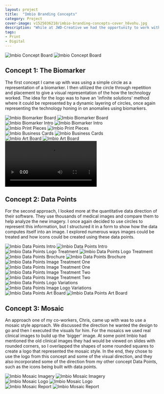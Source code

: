 ```yaml
---
layout: project
title:  "Imbio Branding Concepts"
category: Project
cover-image: v1525036210/imbio-branding-concepts-cover_h6vohu.jpg
description: "While at JWD-Creative we had the opportunity to work with a company called Imbio, which uses quantitative image processing to detect anomalies in the body. We were tasked with coming up with an entire rebranding from the tagline to the logo to all the visuals. The first step in my process was creating a mood board, and testing out a few initial design ideas."
tags:
- Print
- Digital
---
```


<div class="grid-2_full fade-me box-shadow-light">
  <img class="lazyload" alt="Imbio Concept Board"
  src="https://res.cloudinary.com/iambramer/image/upload/e_blur:600,dpr_auto,f_auto,q_80,w_100/v1525032212/Imbio_Board_nreeye.jpg" data-srcset="https://res.cloudinary.com/iambramer/image/upload/dpr_auto,f_auto,q_auto,w_1600/v1525032212/Imbio_Board_nreeye.jpg 1900w,
  https://res.cloudinary.com/iambramer/image/upload/dpr_auto,f_auto,q_auto,w_1200/v1525032212/Imbio_Board_nreeye.jpg 1400w,
  https://res.cloudinary.com/iambramer/image/upload/dpr_auto,f_auto,q_auto,w_800/v1525032212/Imbio_Board_nreeye.jpg 1000w,
  https://res.cloudinary.com/iambramer/image/upload/dpr_auto,f_auto,q_auto,w_400/v1525032212/Imbio_Board_nreeye.jpg 400w">
    <noscript>
    <img alt="Imbio Concept Board"
      src="https://res.cloudinary.com/iambramer/image/upload/dpr_auto,f_auto,q_auto,w_1600/v1525032212/Imbio_Board_nreeye.jpg"
      srcset="https://res.cloudinary.com/iambramer/image/upload/dpr_auto,f_auto,q_auto,w_1600/v1525032212/Imbio_Board_nreeye.jpg 1900w,
      https://res.cloudinary.com/iambramer/image/upload/dpr_auto,f_auto,q_auto,w_1200/v1525032212/Imbio_Board_nreeye.jpg 1400w,
      https://res.cloudinary.com/iambramer/image/upload/dpr_auto,f_auto,q_auto,w_800/v1525032212/Imbio_Board_nreeye.jpg 1000w,
      https://res.cloudinary.com/iambramer/image/upload/dpr_auto,f_auto,q_auto,w_400/v1525032212/Imbio_Board_nreeye.jpg 400w">
    </noscript>
</div>

<div class="grid-2_full fade-me">
  <h2 class="full-width">Concept 1: The Biomarker</h2>
  <p>The first concept I came up with was using a simple circle as a representation of a biomarker. I then utilized the circle through repetition and placement to give a visual representation of the how the technology worked. The idea for the logo was to have an 'infinite solutions' method where it could be represented by a dynamic layering of circles, once again representing the technology honing in on anomalies using biomarkers.</p>
</div>

<div class="grid-2_full fade-me">
  <img class="lazyload" alt="Imbio Biomarker Board"
  src="https://res.cloudinary.com/iambramer/image/upload/e_blur:600,dpr_auto,f_auto,q_80,w_100/v1525032868/The_Biomarker_fnbfxi.jpg" data-srcset="https://res.cloudinary.com/iambramer/image/upload/dpr_auto,f_auto,q_auto,w_1600/v1525032868/The_Biomarker_fnbfxi.jpg 1900w,
  https://res.cloudinary.com/iambramer/image/upload/dpr_auto,f_auto,q_auto,w_1200/v1525032868/The_Biomarker_fnbfxi.jpg 1400w,
  https://res.cloudinary.com/iambramer/image/upload/dpr_auto,f_auto,q_auto,w_800/v1525032868/The_Biomarker_fnbfxi.jpg 1000w,
  https://res.cloudinary.com/iambramer/image/upload/dpr_auto,f_auto,q_auto,w_400/v1525032868/The_Biomarker_fnbfxi.jpg 400w">
    <noscript>
    <img alt="Imbio Biomarker Board"
      src="https://res.cloudinary.com/iambramer/image/upload/dpr_auto,f_auto,q_auto,w_1600/v1525032868/The_Biomarker_fnbfxi.jpg"
      srcset="https://res.cloudinary.com/iambramer/image/upload/dpr_auto,f_auto,q_auto,w_1600/v1525032868/The_Biomarker_fnbfxi.jpg 1900w,
      https://res.cloudinary.com/iambramer/image/upload/dpr_auto,f_auto,q_auto,w_1200/v1525032868/The_Biomarker_fnbfxi.jpg 1400w,
      https://res.cloudinary.com/iambramer/image/upload/dpr_auto,f_auto,q_auto,w_800/v1525032868/The_Biomarker_fnbfxi.jpg 1000w,
      https://res.cloudinary.com/iambramer/image/upload/dpr_auto,f_auto,q_auto,w_400/v1525032868/The_Biomarker_fnbfxi.jpg 400w">
    </noscript>
</div>

<div class="grid-2_full fade-me">
  <img class="lazyload" alt="Imbio Biomarker Intro"
  src="https://res.cloudinary.com/iambramer/image/upload/e_blur:600,dpr_auto,f_auto,q_80,w_100/v1525032852/Art_Direction_zyofqr.jpg" data-srcset="https://res.cloudinary.com/iambramer/image/upload/dpr_auto,f_auto,q_auto,w_1600/v1525032852/Art_Direction_zyofqr.jpg 1900w,
  https://res.cloudinary.com/iambramer/image/upload/dpr_auto,f_auto,q_auto,w_1200/v1525032852/Art_Direction_zyofqr.jpg 1400w,
  https://res.cloudinary.com/iambramer/image/upload/dpr_auto,f_auto,q_auto,w_800/v1525032852/Art_Direction_zyofqr.jpg 1000w,
  https://res.cloudinary.com/iambramer/image/upload/dpr_auto,f_auto,q_auto,w_400/v1525032852/Art_Direction_zyofqr.jpg 400w">
    <noscript>
    <img alt="Imbio Biomarker Intro"
      src="https://res.cloudinary.com/iambramer/image/upload/dpr_auto,f_auto,q_auto,w_1600/v1525032852/Art_Direction_zyofqr.jpg"
      srcset="https://res.cloudinary.com/iambramer/image/upload/dpr_auto,f_auto,q_auto,w_1600/v1525032852/Art_Direction_zyofqr.jpg 1900w,
      https://res.cloudinary.com/iambramer/image/upload/dpr_auto,f_auto,q_auto,w_1200/v1525032852/Art_Direction_zyofqr.jpg 1400w,
      https://res.cloudinary.com/iambramer/image/upload/dpr_auto,f_auto,q_auto,w_800/v1525032852/Art_Direction_zyofqr.jpg 1000w,
      https://res.cloudinary.com/iambramer/image/upload/dpr_auto,f_auto,q_auto,w_400/v1525032852/Art_Direction_zyofqr.jpg 400w">
    </noscript>
</div>

<div class="grid-2_full fade-me">
  <img class="lazyload" alt="Imbio Print Pieces"
  src="https://res.cloudinary.com/iambramer/image/upload/e_blur:600,dpr_auto,f_auto,q_80,w_100/v1525032886/Print_Items_li4hg0.jpg" data-srcset="https://res.cloudinary.com/iambramer/image/upload/dpr_auto,f_auto,q_auto,w_1600/v1525032886/Print_Items_li4hg0.jpg 1900w,
  https://res.cloudinary.com/iambramer/image/upload/dpr_auto,f_auto,q_auto,w_1200/v1525032886/Print_Items_li4hg0.jpg 1400w,
  https://res.cloudinary.com/iambramer/image/upload/dpr_auto,f_auto,q_auto,w_800/v1525032886/Print_Items_li4hg0.jpg 1000w,
  https://res.cloudinary.com/iambramer/image/upload/dpr_auto,f_auto,q_auto,w_400/v1525032886/Print_Items_li4hg0.jpg 400w">
    <noscript>
    <img alt="Imbio Print Pieces"
      src="https://res.cloudinary.com/iambramer/image/upload/dpr_auto,f_auto,q_auto,w_1600/v1525032886/Print_Items_li4hg0.jpg"
      srcset="https://res.cloudinary.com/iambramer/image/upload/dpr_auto,f_auto,q_auto,w_1600/v1525032886/Print_Items_li4hg0.jpg 1900w,
      https://res.cloudinary.com/iambramer/image/upload/dpr_auto,f_auto,q_auto,w_1200/v1525032886/Print_Items_li4hg0.jpg 1400w,
      https://res.cloudinary.com/iambramer/image/upload/dpr_auto,f_auto,q_auto,w_800/v1525032886/Print_Items_li4hg0.jpg 1000w,
      https://res.cloudinary.com/iambramer/image/upload/dpr_auto,f_auto,q_auto,w_400/v1525032886/Print_Items_li4hg0.jpg 400w">
    </noscript>
</div>

<div class="grid-2_full fade-me">
  <img class="lazyload" alt="Imbio Business Cards"
  src="https://res.cloudinary.com/iambramer/image/upload/e_blur:600,dpr_auto,f_auto,q_80,w_100/v1525032877/business_cards_iqpulf.jpg" data-srcset="https://res.cloudinary.com/iambramer/image/upload/dpr_auto,f_auto,q_auto,w_1600/v1525032877/business_cards_iqpulf.jpg 1900w,
  https://res.cloudinary.com/iambramer/image/upload/dpr_auto,f_auto,q_auto,w_1200/v1525032877/business_cards_iqpulf.jpg 1400w,
  https://res.cloudinary.com/iambramer/image/upload/dpr_auto,f_auto,q_auto,w_800/v1525032877/business_cards_iqpulf.jpg 1000w,
  https://res.cloudinary.com/iambramer/image/upload/dpr_auto,f_auto,q_auto,w_400/v1525032877/business_cards_iqpulf.jpg 400w">
    <noscript>
    <img alt="Imbio Business Cards"
      src="https://res.cloudinary.com/iambramer/image/upload/dpr_auto,f_auto,q_auto,w_1600/v1525032877/business_cards_iqpulf.jpg"
      srcset="https://res.cloudinary.com/iambramer/image/upload/dpr_auto,f_auto,q_auto,w_1600/v1525032877/business_cards_iqpulf.jpg 1900w,
      https://res.cloudinary.com/iambramer/image/upload/dpr_auto,f_auto,q_auto,w_1200/v1525032877/business_cards_iqpulf.jpg 1400w,
      https://res.cloudinary.com/iambramer/image/upload/dpr_auto,f_auto,q_auto,w_800/v1525032877/business_cards_iqpulf.jpg 1000w,
      https://res.cloudinary.com/iambramer/image/upload/dpr_auto,f_auto,q_auto,w_400/v1525032877/business_cards_iqpulf.jpg 400w">
    </noscript>
</div>

<div class="grid-2_full fade-me">
  <img class="lazyload" alt="Imbio Art Board"
  src="https://res.cloudinary.com/iambramer/image/upload/e_blur:600,dpr_auto,f_auto,q_80,w_100/v1525032895/Art_Board_tqcj0t.jpg" data-srcset="https://res.cloudinary.com/iambramer/image/upload/dpr_auto,f_auto,q_auto,w_1600/v1525032895/Art_Board_tqcj0t.jpg 1900w,
  https://res.cloudinary.com/iambramer/image/upload/dpr_auto,f_auto,q_auto,w_1200/v1525032895/Art_Board_tqcj0t.jpg 1400w,
  https://res.cloudinary.com/iambramer/image/upload/dpr_auto,f_auto,q_auto,w_800/v1525032895/Art_Board_tqcj0t.jpg 1000w,
  https://res.cloudinary.com/iambramer/image/upload/dpr_auto,f_auto,q_auto,w_400/v1525032895/Art_Board_tqcj0t.jpg 400w">
    <noscript>
    <img alt="Imbio Art Board"
      src="https://res.cloudinary.com/iambramer/image/upload/dpr_auto,f_auto,q_auto,w_1600/v1525032895/Art_Board_tqcj0t.jpg"
      srcset="https://res.cloudinary.com/iambramer/image/upload/dpr_auto,f_auto,q_auto,w_1600/v1525032895/Art_Board_tqcj0t.jpg 1900w,
      https://res.cloudinary.com/iambramer/image/upload/dpr_auto,f_auto,q_auto,w_1200/v1525032895/Art_Board_tqcj0t.jpg 1400w,
      https://res.cloudinary.com/iambramer/image/upload/dpr_auto,f_auto,q_auto,w_800/v1525032895/Art_Board_tqcj0t.jpg 1000w,
      https://res.cloudinary.com/iambramer/image/upload/dpr_auto,f_auto,q_auto,w_400/v1525032895/Art_Board_tqcj0t.jpg 400w">
    </noscript>
</div>

<div class="grid-2_full fade-me">
  <video class="website-video" autoplay loop>
    <source src="https://res.cloudinary.com/iambramer/video/upload/f_auto,q_auto:best/v1525033529/6_Imbio_Text_Compressed_ego4ef.mp4" type="video/mp4">
  </video>
</div>


<div class="grid-2_full fade-me">
  <h2 class="full-width">Concept 2: Data Points</h2>
  <p>For the second approach, I looked more at the quantitative data direction of their software. They use thousands of medical images and compare them to help analyze the new imagery. I once again decided to use circles to represent this information, but I structured it in a form to show how the data computes itself into an image. I explored numerous ways images could be treated and how icons could be created using these data points.</p>
</div>

<div class="grid-2_full fade-me ">
  <img class="lazyload" alt="Imbio Data Points Intro"
  src="https://res.cloudinary.com/iambramer/image/upload/e_blur:600,dpr_auto,f_auto,q_80,w_100/v1525034125/Data_Points_ubcenr.jpg" data-srcset="https://res.cloudinary.com/iambramer/image/upload/dpr_auto,f_auto,q_auto,w_1600/v1525034125/Data_Points_ubcenr.jpg 1900w,
  https://res.cloudinary.com/iambramer/image/upload/dpr_auto,f_auto,q_auto,w_1200/v1525034125/Data_Points_ubcenr.jpg 1400w,
  https://res.cloudinary.com/iambramer/image/upload/dpr_auto,f_auto,q_auto,w_800/v1525034125/Data_Points_ubcenr.jpg 1000w,
  https://res.cloudinary.com/iambramer/image/upload/dpr_auto,f_auto,q_auto,w_400/v1525034125/Data_Points_ubcenr.jpg 400w">
    <noscript>
    <img alt="Imbio Data Points Intro"
      src="https://res.cloudinary.com/iambramer/image/upload/dpr_auto,f_auto,q_auto,w_1600/v1525034125/Data_Points_ubcenr.jpg"
      srcset="https://res.cloudinary.com/iambramer/image/upload/dpr_auto,f_auto,q_auto,w_1600/v1525034125/Data_Points_ubcenr.jpg 1900w,
      https://res.cloudinary.com/iambramer/image/upload/dpr_auto,f_auto,q_auto,w_1200/v1525034125/Data_Points_ubcenr.jpg 1400w,
      https://res.cloudinary.com/iambramer/image/upload/dpr_auto,f_auto,q_auto,w_800/v1525034125/Data_Points_ubcenr.jpg 1000w,
      https://res.cloudinary.com/iambramer/image/upload/dpr_auto,f_auto,q_auto,w_400/v1525034125/Data_Points_ubcenr.jpg 400w">
    </noscript>
</div>

<div class="grid-2_full fade-me ">
  <img class="lazyload" alt="Imbio Data Points Logo Treatment"
  src="https://res.cloudinary.com/iambramer/image/upload/e_blur:600,dpr_auto,f_auto,q_80,w_100/v1525034200/Logo_dkli4t.jpg" data-srcset="https://res.cloudinary.com/iambramer/image/upload/dpr_auto,f_auto,q_auto,w_1600/v1525034200/Logo_dkli4t.jpg 1900w,
  https://res.cloudinary.com/iambramer/image/upload/dpr_auto,f_auto,q_auto,w_1200/v1525034200/Logo_dkli4t.jpg 1400w,
  https://res.cloudinary.com/iambramer/image/upload/dpr_auto,f_auto,q_auto,w_800/v1525034200/Logo_dkli4t.jpg 1000w,
  https://res.cloudinary.com/iambramer/image/upload/dpr_auto,f_auto,q_auto,w_400/v1525034200/Logo_dkli4t.jpg 400w">
    <noscript>
    <img alt="Imbio Data Points Logo Treatment"
      src="https://res.cloudinary.com/iambramer/image/upload/dpr_auto,f_auto,q_auto,w_1600/v1525034200/Logo_dkli4t.jpg"
      srcset="https://res.cloudinary.com/iambramer/image/upload/dpr_auto,f_auto,q_auto,w_1600/v1525034200/Logo_dkli4t.jpg 1900w,
      https://res.cloudinary.com/iambramer/image/upload/dpr_auto,f_auto,q_auto,w_1200/v1525034200/Logo_dkli4t.jpg 1400w,
      https://res.cloudinary.com/iambramer/image/upload/dpr_auto,f_auto,q_auto,w_800/v1525034200/Logo_dkli4t.jpg 1000w,
      https://res.cloudinary.com/iambramer/image/upload/dpr_auto,f_auto,q_auto,w_400/v1525034200/Logo_dkli4t.jpg 400w">
    </noscript>
</div>

<div class="grid-2_full fade-me ">
  <img class="lazyload" alt="Imbio Data Points Brochure"
  src="https://res.cloudinary.com/iambramer/image/upload/e_blur:600,dpr_auto,f_auto,q_80,w_100/v1525034133/Brochure_infffa.jpg" data-srcset="https://res.cloudinary.com/iambramer/image/upload/dpr_auto,f_auto,q_auto,w_1600/v1525034133/Brochure_infffa.jpg 1900w,
  https://res.cloudinary.com/iambramer/image/upload/dpr_auto,f_auto,q_auto,w_1200/v1525034133/Brochure_infffa.jpg 1400w,
  https://res.cloudinary.com/iambramer/image/upload/dpr_auto,f_auto,q_auto,w_800/v1525034133/Brochure_infffa.jpg 1000w,
  https://res.cloudinary.com/iambramer/image/upload/dpr_auto,f_auto,q_auto,w_400/v1525034133/Brochure_infffa.jpg 400w">
    <noscript>
    <img alt="Imbio Data Points Brochure"
      src="https://res.cloudinary.com/iambramer/image/upload/dpr_auto,f_auto,q_auto,w_1600/v1525034133/Brochure_infffa.jpg"
      srcset="https://res.cloudinary.com/iambramer/image/upload/dpr_auto,f_auto,q_auto,w_1600/v1525034133/Brochure_infffa.jpg 1900w,
      https://res.cloudinary.com/iambramer/image/upload/dpr_auto,f_auto,q_auto,w_1200/v1525034133/Brochure_infffa.jpg 1400w,
      https://res.cloudinary.com/iambramer/image/upload/dpr_auto,f_auto,q_auto,w_800/v1525034133/Brochure_infffa.jpg 1000w,
      https://res.cloudinary.com/iambramer/image/upload/dpr_auto,f_auto,q_auto,w_400/v1525034133/Brochure_infffa.jpg 400w">
    </noscript>
</div>

<div class="grid-2_full fade-me ">
  <img class="lazyload" alt="Imbio Data Points Image Treatment One"
  src="https://res.cloudinary.com/iambramer/image/upload/e_blur:600,dpr_auto,f_auto,q_80,w_100/v1525034135/Hero_Image_v2_vldoif.jpg" data-srcset="https://res.cloudinary.com/iambramer/image/upload/dpr_auto,f_auto,q_auto,w_1600/v1525034135/Hero_Image_v2_vldoif.jpg 1900w,
  https://res.cloudinary.com/iambramer/image/upload/dpr_auto,f_auto,q_auto,w_1200/v1525034135/Hero_Image_v2_vldoif.jpg 1400w,
  https://res.cloudinary.com/iambramer/image/upload/dpr_auto,f_auto,q_auto,w_800/v1525034135/Hero_Image_v2_vldoif.jpg 1000w,
  https://res.cloudinary.com/iambramer/image/upload/dpr_auto,f_auto,q_auto,w_400/v1525034135/Hero_Image_v2_vldoif.jpg 400w">
    <noscript>
    <img alt="Imbio Data Points Image Treatment One"
      src="https://res.cloudinary.com/iambramer/image/upload/dpr_auto,f_auto,q_auto,w_1600/v1525034135/Hero_Image_v2_vldoif.jpg"
      srcset="https://res.cloudinary.com/iambramer/image/upload/dpr_auto,f_auto,q_auto,w_1600/v1525034135/Hero_Image_v2_vldoif.jpg 1900w,
      https://res.cloudinary.com/iambramer/image/upload/dpr_auto,f_auto,q_auto,w_1200/v1525034135/Hero_Image_v2_vldoif.jpg 1400w,
      https://res.cloudinary.com/iambramer/image/upload/dpr_auto,f_auto,q_auto,w_800/v1525034135/Hero_Image_v2_vldoif.jpg 1000w,
      https://res.cloudinary.com/iambramer/image/upload/dpr_auto,f_auto,q_auto,w_400/v1525034135/Hero_Image_v2_vldoif.jpg 400w">
    </noscript>
</div>

<div class="grid-2_full fade-me ">
  <img class="lazyload" alt="Imbio Data Points Image Treatment Two"
  src="https://res.cloudinary.com/iambramer/image/upload/e_blur:600,dpr_auto,f_auto,q_80,w_100/v1525034172/Image_Treatment_lcmpef.jpg" data-srcset="https://res.cloudinary.com/iambramer/image/upload/dpr_auto,f_auto,q_auto,w_1600/v1525034172/Image_Treatment_lcmpef.jpg 1900w,
  https://res.cloudinary.com/iambramer/image/upload/dpr_auto,f_auto,q_auto,w_1200/v1525034172/Image_Treatment_lcmpef.jpg 1400w,
  https://res.cloudinary.com/iambramer/image/upload/dpr_auto,f_auto,q_auto,w_800/v1525034172/Image_Treatment_lcmpef.jpg 1000w,
  https://res.cloudinary.com/iambramer/image/upload/dpr_auto,f_auto,q_auto,w_400/v1525034172/Image_Treatment_lcmpef.jpg 400w">
    <noscript>
    <img alt="Imbio Data Points Image Treatment Two"
      src="https://res.cloudinary.com/iambramer/image/upload/dpr_auto,f_auto,q_auto,w_1600/v1525034172/Image_Treatment_lcmpef.jpg"
      srcset="https://res.cloudinary.com/iambramer/image/upload/dpr_auto,f_auto,q_auto,w_1600/v1525034172/Image_Treatment_lcmpef.jpg 1900w,
      https://res.cloudinary.com/iambramer/image/upload/dpr_auto,f_auto,q_auto,w_1200/v1525034172/Image_Treatment_lcmpef.jpg 1400w,
      https://res.cloudinary.com/iambramer/image/upload/dpr_auto,f_auto,q_auto,w_800/v1525034172/Image_Treatment_lcmpef.jpg 1000w,
      https://res.cloudinary.com/iambramer/image/upload/dpr_auto,f_auto,q_auto,w_400/v1525034172/Image_Treatment_lcmpef.jpg 400w">
    </noscript>
</div>

<div class="grid-2_full fade-me ">
  <img class="lazyload" alt="Imbio Data Points Logo Variations"
  src="https://res.cloudinary.com/iambramer/image/upload/e_blur:600,dpr_auto,f_auto,q_80,w_100/v1525034191/Logos_j6uqha.jpg" data-srcset="https://res.cloudinary.com/iambramer/image/upload/dpr_auto,f_auto,q_auto,w_1600/v1525034191/Logos_j6uqha.jpg 1900w,
  https://res.cloudinary.com/iambramer/image/upload/dpr_auto,f_auto,q_auto,w_1200/v1525034191/Logos_j6uqha.jpg 1400w,
  https://res.cloudinary.com/iambramer/image/upload/dpr_auto,f_auto,q_auto,w_800/v1525034191/Logos_j6uqha.jpg 1000w,
  https://res.cloudinary.com/iambramer/image/upload/dpr_auto,f_auto,q_auto,w_400/v1525034191/Logos_j6uqha.jpg 400w">
    <noscript>
    <img alt="Imbio Data Points Image Logo Variations"
      src="https://res.cloudinary.com/iambramer/image/upload/dpr_auto,f_auto,q_auto,w_1600/v1525034191/Logos_j6uqha.jpg"
      srcset="https://res.cloudinary.com/iambramer/image/upload/dpr_auto,f_auto,q_auto,w_1600/v1525034191/Logos_j6uqha.jpg 1900w,
      https://res.cloudinary.com/iambramer/image/upload/dpr_auto,f_auto,q_auto,w_1200/v1525034191/Logos_j6uqha.jpg 1400w,
      https://res.cloudinary.com/iambramer/image/upload/dpr_auto,f_auto,q_auto,w_800/v1525034191/Logos_j6uqha.jpg 1000w,
      https://res.cloudinary.com/iambramer/image/upload/dpr_auto,f_auto,q_auto,w_400/v1525034191/Logos_j6uqha.jpg 400w">
    </noscript>
</div>

<div class="grid-2_full fade-me ">
  <img class="lazyload" alt="Imbio Data Points Art Board"
  src="https://res.cloudinary.com/iambramer/image/upload/e_blur:600,dpr_auto,f_auto,q_80,w_100/v1525034129/Art_Board_vryk6y.jpg" data-srcset="https://res.cloudinary.com/iambramer/image/upload/dpr_auto,f_auto,q_auto,w_1600/v1525034129/Art_Board_vryk6y.jpg 1900w,
  https://res.cloudinary.com/iambramer/image/upload/dpr_auto,f_auto,q_auto,w_1200/v1525034129/Art_Board_vryk6y.jpg 1400w,
  https://res.cloudinary.com/iambramer/image/upload/dpr_auto,f_auto,q_auto,w_800/v1525034129/Art_Board_vryk6y.jpg 1000w,
  https://res.cloudinary.com/iambramer/image/upload/dpr_auto,f_auto,q_auto,w_400/v1525034129/Art_Board_vryk6y.jpg 400w">
    <noscript>
    <img alt="Imbio Data Points Art Board"
      src="https://res.cloudinary.com/iambramer/image/upload/dpr_auto,f_auto,q_auto,w_1600/v1525034129/Art_Board_vryk6y.jpg"
      srcset="https://res.cloudinary.com/iambramer/image/upload/dpr_auto,f_auto,q_auto,w_1600/v1525034129/Art_Board_vryk6y.jpg 1900w,
      https://res.cloudinary.com/iambramer/image/upload/dpr_auto,f_auto,q_auto,w_1200/v1525034129/Art_Board_vryk6y.jpg 1400w,
      https://res.cloudinary.com/iambramer/image/upload/dpr_auto,f_auto,q_auto,w_800/v1525034129/Art_Board_vryk6y.jpg 1000w,
      https://res.cloudinary.com/iambramer/image/upload/dpr_auto,f_auto,q_auto,w_400/v1525034129/Art_Board_vryk6y.jpg 400w">
    </noscript>
</div>


<div class="grid-2_full fade-me">
  <h2 class="full-width">Concept 3: Mosaic</h2>
  <p>An approach one of my co-workers, Chris, came up with was to use a mosaic style approach. We discussed the direction he wanted the design to go and then I executed the visuals for him. For the mosaics we used real clinical images to build up the 'bigger' image. At some point Imbio had mentioned the old clinical images they had would be viewed on slides with rounded corners, so I overlapped the shapes of some rounded squares to create a logo that represented the mosaic style. In the end, they chose to use the logo from this concept and some of the visual direction, and they also incorporated some of the direction from my other concept Data Points, such as the icons being built with data points.</p>
</div>

<div class="grid-2_full fade-me ">
  <img class="lazyload" alt="Imbio Mosaic Imagery"
  src="https://res.cloudinary.com/iambramer/image/upload/e_blur:600,dpr_auto,f_auto,q_80,w_100/v1525035288/Mosaic_Main_1_kovcsa.jpg" data-srcset="https://res.cloudinary.com/iambramer/image/upload/dpr_auto,f_auto,q_auto,w_1600/v1525035288/Mosaic_Main_1_kovcsa.jpg 1900w,
  https://res.cloudinary.com/iambramer/image/upload/dpr_auto,f_auto,q_auto,w_1200/v1525035288/Mosaic_Main_1_kovcsa.jpg 1400w,
  https://res.cloudinary.com/iambramer/image/upload/dpr_auto,f_auto,q_auto,w_800/v1525035288/Mosaic_Main_1_kovcsa.jpg 1000w,
  https://res.cloudinary.com/iambramer/image/upload/dpr_auto,f_auto,q_auto,w_400/v1525035288/Mosaic_Main_1_kovcsa.jpg 400w">
    <noscript>
    <img alt="Imbio Mosaic Imagery"
      src="https://res.cloudinary.com/iambramer/image/upload/dpr_auto,f_auto,q_auto,w_1600/v1525035288/Mosaic_Main_1_kovcsa.jpg"
      srcset="https://res.cloudinary.com/iambramer/image/upload/dpr_auto,f_auto,q_auto,w_1600/v1525035288/Mosaic_Main_1_kovcsa.jpg 1900w,
      https://res.cloudinary.com/iambramer/image/upload/dpr_auto,f_auto,q_auto,w_1200/v1525035288/Mosaic_Main_1_kovcsa.jpg 1400w,
      https://res.cloudinary.com/iambramer/image/upload/dpr_auto,f_auto,q_auto,w_800/v1525035288/Mosaic_Main_1_kovcsa.jpg 1000w,
      https://res.cloudinary.com/iambramer/image/upload/dpr_auto,f_auto,q_auto,w_400/v1525035288/Mosaic_Main_1_kovcsa.jpg 400w">
    </noscript>
</div>

<div class="grid-2_full fade-me ">
  <img class="lazyload" alt="Imbio Mosaic Logo"
  src="https://res.cloudinary.com/iambramer/image/upload/e_blur:600,dpr_auto,f_auto,q_80,w_100/v1525035368/Imbio_Logo_RGB_Horizontal_ncat9e.png" data-srcset="https://res.cloudinary.com/iambramer/image/upload/dpr_auto,f_auto,q_auto,w_1600/v1525035368/Imbio_Logo_RGB_Horizontal_ncat9e.png 1900w,
  https://res.cloudinary.com/iambramer/image/upload/dpr_auto,f_auto,q_auto,w_1200/v1525035368/Imbio_Logo_RGB_Horizontal_ncat9e.png 1400w,
  https://res.cloudinary.com/iambramer/image/upload/dpr_auto,f_auto,q_auto,w_800/v1525035368/Imbio_Logo_RGB_Horizontal_ncat9e.png 1000w,
  https://res.cloudinary.com/iambramer/image/upload/dpr_auto,f_auto,q_auto,w_400/v1525035368/Imbio_Logo_RGB_Horizontal_ncat9e.png 400w">
    <noscript>
    <img alt="Imbio Mosaic Logo"
      src="https://res.cloudinary.com/iambramer/image/upload/dpr_auto,f_auto,q_auto,w_1600/v1525035368/Imbio_Logo_RGB_Horizontal_ncat9e.png"
      srcset="https://res.cloudinary.com/iambramer/image/upload/dpr_auto,f_auto,q_auto,w_1600/v1525035368/Imbio_Logo_RGB_Horizontal_ncat9e.png 1900w,
      https://res.cloudinary.com/iambramer/image/upload/dpr_auto,f_auto,q_auto,w_1200/v1525035368/Imbio_Logo_RGB_Horizontal_ncat9e.png 1400w,
      https://res.cloudinary.com/iambramer/image/upload/dpr_auto,f_auto,q_auto,w_800/v1525035368/Imbio_Logo_RGB_Horizontal_ncat9e.png 1000w,
      https://res.cloudinary.com/iambramer/image/upload/dpr_auto,f_auto,q_auto,w_400/v1525035368/Imbio_Logo_RGB_Horizontal_ncat9e.png 400w">
    </noscript>
</div>

<div class="grid-2_full fade-me ">
  <img class="lazyload" alt="Imbio Mosaic Report"
  src="https://res.cloudinary.com/iambramer/image/upload/e_blur:600,dpr_auto,f_auto,q_80,w_100/v1525035307/Report_lcysmr.jpg" data-srcset="https://res.cloudinary.com/iambramer/image/upload/dpr_auto,f_auto,q_auto,w_1600/v1525035307/Report_lcysmr.jpg 1900w,
  https://res.cloudinary.com/iambramer/image/upload/dpr_auto,f_auto,q_auto,w_1200/v1525035307/Report_lcysmr.jpg 1400w,
  https://res.cloudinary.com/iambramer/image/upload/dpr_auto,f_auto,q_auto,w_800/v1525035307/Report_lcysmr.jpg 1000w,
  https://res.cloudinary.com/iambramer/image/upload/dpr_auto,f_auto,q_auto,w_400/v1525035307/Report_lcysmr.jpg 400w">
    <noscript>
    <img alt="Imbio Mosaic Report"
      src="https://res.cloudinary.com/iambramer/image/upload/dpr_auto,f_auto,q_auto,w_1600/v1525035307/Report_lcysmr.jpg"
      srcset="https://res.cloudinary.com/iambramer/image/upload/dpr_auto,f_auto,q_auto,w_1600/v1525035307/Report_lcysmr.jpg 1900w,
      https://res.cloudinary.com/iambramer/image/upload/dpr_auto,f_auto,q_auto,w_1200/v1525035307/Report_lcysmr.jpg 1400w,
      https://res.cloudinary.com/iambramer/image/upload/dpr_auto,f_auto,q_auto,w_800/v1525035307/Report_lcysmr.jpg 1000w,
      https://res.cloudinary.com/iambramer/image/upload/dpr_auto,f_auto,q_auto,w_400/v1525035307/Report_lcysmr.jpg 400w">
    </noscript>
</div>
